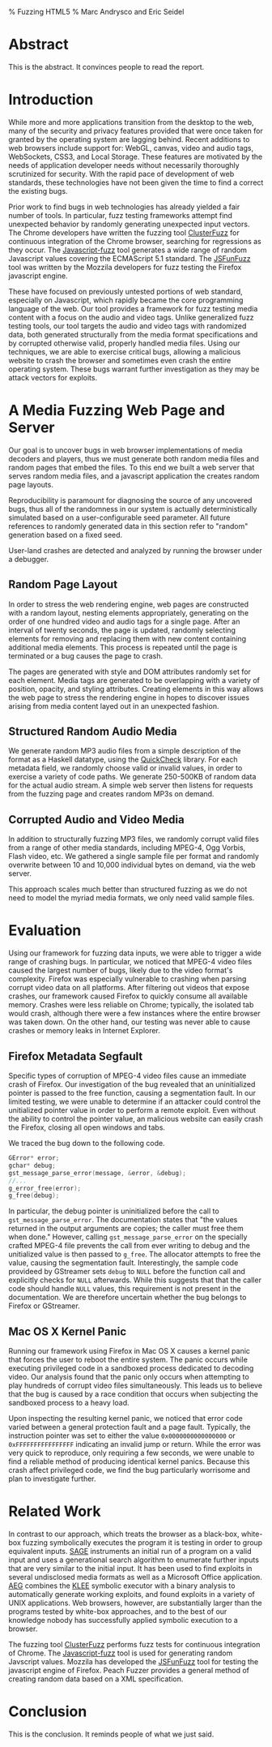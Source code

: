 % Fuzzing HTML5
% Marc Andrysco and Eric Seidel

# Abstract

This is the abstract. It convinces people to read the report.

# Introduction

While more and more applications transition from the desktop to the web,
many of the security and privacy features provided that were once taken for
granted by the operating system are lagging behind. Recent additions to web
browsers include support for: WebGL, canvas, video and audio tags, WebSockets,
CSS3, and Local Storage. These features are motivated by the needs of
application developer needs without necessarily thoroughly scrutinized for
security. With the rapid pace of development of web standards, these
technologies have not been given the time to find a correct the existing bugs.

Prior work to find bugs in web technologies has already yielded a fair number
of tools. In particular, fuzz testing frameworks attempt find unexpected
behavior by randomly generating unexpected input vectors. The Chrome
developers have written the fuzzing tool [ClusterFuzz] for continuous
integration of the Chrome browser, searching for regressions as they occur.
The [Javascript-fuzz] tool generates a wide range of random Javascript values
covering the ECMAScript 5.1 standard. The [JSFunFuzz] tool was written by the
Mozzila developers for fuzz testing the Firefox javascript engine.

These have focused on previously untested portions of web standard, especially
on Javascript, which rapidly became the core programming language of the web.
Our tool provides a framework for fuzz testing media content with a focus on
the audio and video tags. Unlike generalized fuzz testing tools, our tool
targets the audio and video tags with randomized data, both generated
structurally from the media format specifications and by corrupted otherwise
valid, properly handled media files. Using our techniques, we are able to
exercise critical bugs, allowing a malicious website to crash the browser and
sometimes even crash the entire operating system. These bugs warrant further
investigation as they may be attack vectors for exploits.

# A Media Fuzzing Web Page and Server

Our goal is to uncover bugs in web browser implementations of media
decoders and players, thus we must generate both random media files and
random pages that embed the files. To this end we built a web server
that serves random media files, and a javascript application the creates
random page layouts.

Reproducibility is paramount for diagnosing the source of any uncovered
bugs, thus all of the randomness in our system is actually
deterministically simulated based on a user-configurable seed
parameter. All future references to randomly generated data in this
section refer to "random" generation based on a fixed seed.

User-land crashes are detected and analyzed by running the browser under
a debugger.

## Random Page Layout

In order to stress the web rendering engine, web pages are constructed with a
random layout, nesting elements appropriately, generating on the order of one
hundred video and audio tags for a single page. After an interval of twenty
seconds, the page is updated, randomly selecting elements for removing and
replacing them with new content containing additional media elements. This
process is repeated until the page is terminated or a bug causes the page to
crash.

The pages are generated with style and DOM attributes randomly set for each
element. Media tags are generated to be overlapping with a variety of
position, opacity, and styling attributes. Creating elements in this way
allows the web page to stress the rendering engine in hopes to discover issues
arising from media content layed out in an unexpected fashion.

## Structured Random Audio Media

We generate random MP3 audio files from a simple description of the
format as a Haskell datatype, using the [QuickCheck] library. For each
metadata field, we randomly choose valid or invalid values, in order to
exercise a variety of code paths. We generate 250-500KB of random data
for the actual audio stream. A simple web server then listens for
requests from the fuzzing page and creates random MP3s on demand.

## Corrupted Audio and Video Media

In addition to structurally fuzzing MP3 files, we randomly corrupt valid
files from a range of other media standards, including MPEG-4, Ogg
Vorbis, Flash video, etc. We gathered a single sample file per format
and randomly overwrite between 10 and 10,000 individual bytes on demand,
via the web server.

This approach scales much better than structured fuzzing as we do not need to model the myriad media formats, we only need valid sample files.

# Evaluation

Using our framework for fuzzing data inputs, we were able to trigger a wide
range of crashing bugs. In particular, we noticed that MPEG-4 video files
caused the largest number of bugs, likely due to the video format's
complexity. Firefox was especially vulnerable to crashing when parsing corrupt
video data on all platforms. After filtering out videos that expose crashes,
our framework caused Firefox to quickly consume all available memory. Crashes
were less reliable on Chrome; typically, the isolated tab would crash,
although there were a few instances where the entire browser was taken down.
On the other hand, our testing was never able to cause crashes or memory leaks
in Internet Explorer.

## Firefox Metadata Segfault

Specific types of corruption of MPEG-4 video files cause an immediate crash
of Firefox. Our investigation of the bug revealed that an uninitialized
pointer is passed to the free function, causing a segmentation fault. In our
limited testing, we were unable to determine if an attacker could control the
unitialized pointer value in order to perform a remote exploit. Even without
the ability to control the pointer value, an malicious website can easily
crash the Firefox, closing all open windows and tabs.

We traced the bug down to the following code.

```c
GError* error;
gchar* debug;
gst_message_parse_error(message, &error, &debug);
//...
g_error_free(error);
g_free(debug);
```

In particular, the debug pointer is uninitialized before the call to
`gst_message_parse_error`. The documentation states that "the values
returned in the output arguments are copies; the caller must free them
when done." However, calling `gst_message_parse_error` on the specially
crafted MPEG-4 file prevents the call from ever writing to debug and the
unitialized value is then passed to `g_free`. The allocator attempts to
free the value, causing the segmentation fault. Interestingly, the sample code
provideed by GStreamer sets `debug` to `NULL` before the function call and
explicitly checks for `NULL` afterwards. While this suggests that that the
caller code should handle `NULL` values, this requirement is not present in
the documentation. We are therefore uncertain whether the bug belongs to
Firefox or GStreamer.

## Mac OS X Kernel Panic

Running our framework using Firefox in Mac OS X causes a kernel panic
that forces the user to reboot the entire system. The panic occurs while
executing privileged code in a sandboxed process dedicated to decoding
video. Our analysis found that the panic only occurs when attempting to
play hundreds of corrupt video files simultaneously. This leads us to
believe that the bug is caused by a race condition that occurs when
subjecting the sandboxed process to a heavy load.

Upon inspecting the resulting kernel panic, we noticed that error code
varied between a general protection fault and a page fault. Typically,
the instruction pointer was set to either the value `0x0000000000000000`
or `0xFFFFFFFFFFFFFFFF` indicating an invalid jump or return. While the
error was very quick to reproduce, only requiring a few seconds, we were
unable to find a reliable method of producing identical kernel
panics. Because this crash affect privileged code, we find the bug
particularly worrisome and plan to investigate further.

# Related Work

In contrast to our approach, which treats the browser as a black-box,
white-box fuzzing symbolically executes the program it is testing in
order to group equivalent inputs. [SAGE] instruments an initial run of a
program on a valid input and uses a generational search algorithm to
enumerate further inputs that are very similar to the initial input. It
has been used to find exploits in several undisclosed media formats as
well as a Microsoft Office application. [AEG] combines the [KLEE]
symbolic executor with a binary analysis to automatically generate
working exploits, and found exploits in a variety of UNIX
applications. Web browsers, however, are substantially larger than the
programs tested by white-box approaches, and to the best of our
knowledge nobody has successfully applied symbolic execution to a
browser.

The fuzzing tool [ClusterFuzz] performs fuzz tests for continuous integration
of Chrome. The [Javascript-fuzz] tool is used for generating random Javscript
values. Mozzila has developed the [JSFunFuzz] tool for testing the javascript
engine of Firefox. Peach Fuzzer provides a general method of creating random
data based on a XML specification.

# Conclusion

This is the conclusion. It reminds people of what we just said.

[ClusterFuzz]: https://code.google.com/p/clusterfuzz/
[Javascript-fuzz]: https://github.com/NodeGuy/JavaScript-fuzz
[JSFunFuzz]: https://code.google.com/p/google-caja/source/browse/trunk/src/third_party/js/jsfunfuzz/jsfunfuzz.js?r=1767
[CREST]: http://jburnim.github.io/crest/
[KLEE]: https://klee.github.io
[AEG]: http://security.ece.cmu.edu/aeg/
[SAGE]: http://research.microsoft.com/en-us/projects/atg/ndss2008.pdf
[paper]: http://dl.acm.org/citation.cfm?id=2541977
[V8]: https://code.google.com/p/v8/
[address disclosure vulnerabilities]: http://blog.beyondtrust.com/zd_threat/internet-explorer-9-memory-disclosure
[arbitrary code execution]: https://bugzilla.mozilla.org/show_bug.cgi?id=796866
[cross-site scripting]: http://net-security.org/dl/articles/WHXSSThreats.pdf
[denial-of-service bugs]: https://www.evilfingers.com/advisory/Google_Chrome_Browser_0.2.149.27_in_chrome_dll.php
[QuickCheck]: http://hackage.haskell.org/package/QuickCheck
